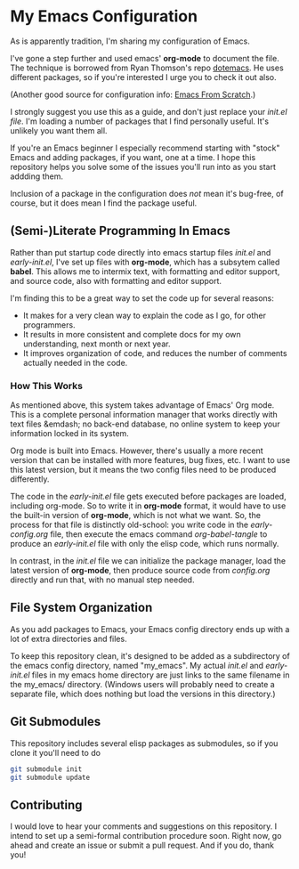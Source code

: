 # My Emacs Configuration

As is apparently tradition, I'm sharing my configuration of Emacs.

I've gone a step further and used emacs' **org-mode** to document the
file. The technique is borrowed from Ryan Thomson's repo
[dotemacs](https://github.com/DarwinAwardWinner/dotemacs). He uses different packages, so if you're interested I
urge you to check it out also.

(Another good source for configuration info: [Emacs From Scratch](https://arne.me/blog/emacs-from-scratch-part-one-foundations).)

I strongly suggest you use this as a guide, and don't just replace
your _init.el file_. I'm loading a number of packages that I find
personally useful. It's unlikely you want them all.

If you're an Emacs beginner I especially recommend starting with
"stock" Emacs and adding packages, if you want, one at a time. I hope
this repository helps you solve some of the issues you'll run into as
you start addding them.

Inclusion of a package in the configuration does *not* mean it's
bug-free, of course, but it does mean I find the package useful.

## (Semi-)Literate Programming In Emacs

Rather than put startup code directly into emacs startup files
_init.el_ and _early-init.el_, I've set up files with **org-mode**,
which has a subsytem called **babel**. This allows me to intermix
text, with formatting and editor support, and source code, also with
formatting and editor support.

I'm finding this to be a great way to set the code up for several reasons:

* It makes for a very clean way to explain the code as I go, for other
  programmers.
* It results in more consistent and complete docs for my own
  understanding, next month or next year.
* It improves organization of code, and reduces the number of comments
  actually needed in the code.

### How This Works

As mentioned above, this system takes advantage of Emacs' Org mode.
This is a complete personal information manager that works directly
with text files &emdash; no back-end database, no online system to
keep your information locked in its system.

Org mode is built into Emacs. However, there's usually a more recent
version that can be installed with more features, bug fixes, etc. I
want to use this latest version, but it means the two config files
need to be produced differently.

The code in the _early-init.el_ file gets executed before packages are
loaded, including org-mode. So to write it in **org-mode** format, it
would have to use the built-in version of **org-mode**, which is not
what we want. So, the process for that file is distinctly old-school:
you write code in the _early-config.org_ file, then execute the emacs
command *org-babel-tangle* to produce an _early-init.el_ file with
only the elisp code, which runs normally.

In contrast, in the _init.el_ file we can initialize the package
manager, load the latest version of **org-mode**, then produce source
code from _config.org_ directly and run that, with no manual step
needed.

## File System Organization

As you add packages to Emacs, your Emacs config directory ends up with
a lot of extra directories and files.

To keep this repository clean, it's designed to be added as a
subdirectory of the emacs config directory, named "my\_emacs". My
actual _init.el_ and _early-init.el_ files in my emacs home directory
are just links to the same filename in the my\_emacs/ directory.
(Windows users will probably need to create a separate file, which
does nothing but load the versions in this directory.)

## Git Submodules

This repository includes several elisp packages as submodules, so if
you clone it you'll need to do

```sh
git submodule init
git submodule update
```

## Contributing

I would love to hear your comments and suggestions on this repository.
I intend to set up a semi-formal contribution procedure soon. Right
now, go ahead and create an issue or submit a pull request. And if you
do, thank you!

